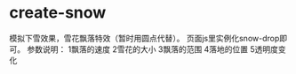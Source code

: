 # create-snow
模拟下雪效果，雪花飘落特效（暂时用圆点代替）。
页面js里实例化snow-drop即可。
参数说明：
	1飘落的速度
	2雪花的大小
	3飘落的范围
	4落地的位置
	5透明度变化

